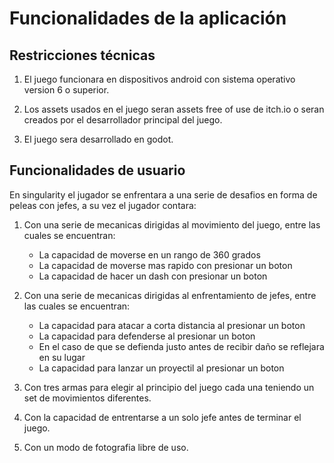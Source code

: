 # Funcionalidades de la aplicación

## Restricciones técnicas

1. El juego funcionara en dispositivos android con sistema operativo version 6 o superior.
   
3. Los assets usados en el juego seran assets free of use de itch.io o seran creados por el desarrollador principal del juego.
   
4. El juego sera desarrollado en godot.
   
## Funcionalidades de usuario
En singularity el jugador se enfrentara a una serie de desafios en forma de peleas con jefes, a su vez el jugador contara:

1. Con una serie de mecanicas dirigidas al movimiento del juego, entre las cuales se encuentran:
   - La capacidad de moverse en un rango de 360 grados
   - La capacidad de moverse mas rapido con presionar un boton
   - La capacidad de hacer un dash con presionar un boton
   
2. Con una serie de mecanicas dirigidas al enfrentamiento de jefes, entre las cuales se encuentran:
   - La capacidad para atacar a corta distancia al presionar un boton
   - La capacidad para defenderse al presionar un boton
   - En el caso de que se defienda justo antes de recibir daño se reflejara en su lugar
   - La capacidad para lanzar un proyectil al presionar un boton
     
3. Con tres armas para elegir al principio del juego cada una teniendo un set de movimientos diferentes.
   
5. Con la capacidad de entrentarse a un solo jefe antes de terminar el juego.
   
7. Con un modo de fotografia libre de uso.
